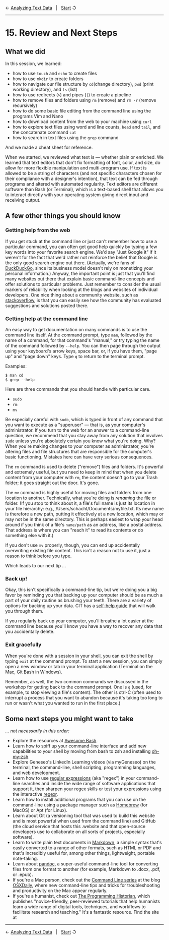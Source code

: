 ← [Analyzing Text Data](14-analyzing-text-data.md)&nbsp;&nbsp;&nbsp;|&nbsp;&nbsp;&nbsp;[Start](../README.md) ↺

---

# 15. Review and Next Steps

## What we did

In this session, we learned:

- how to use `touch` and `echo` to create files
- how to use `mkdir` to create folders
- how to navigate our file structure by `cd`(change directory), `pwd` (print working directory), and `ls` (list)
- how to use redirects (`>`) and pipes (`|`) to create a pipeline
- how to remove files and folders using `rm` (remove) and `rm -r` (remove recursively)
- how to do some basic file editing from the command line using the programs Vim and Nano
- how to download content from the web to your machine using `curl`
- how to explore text files using word and line counts, `head` and `tail`, and the concatenate command `cat`
- how to search in text files using the `grep` command

And we made a cheat sheet for reference.

When we started, we reviewed what text is — whether plain or enriched. We learned that text editors that don't fix formatting of font, color, and size, do allow for more flexible manipulation and multi-program use. If text is allowed to be a string of characters (and not specific characters chosen for their compliance with a designer's intention), that text can be fed through programs and altered with automated regularity. Text editors are different software than Bash (or Terminal), which is a text-based shell that allows you to interact directly with your operating system giving direct input and receiving output.

## A few other things you should know

### Getting help from the web

If you get stuck at the command line or just can't remember how to use a particular command, you can often get good help quickly by typing a few key words into your favorite search engine. We'd say "Just Google it" if it weren't for the fact that we'd rather not reinforce the belief that Google is the only good search engine out there. (Actually, we're fans of [DuckDuckGo](https://duckduckgo.com), since its business model doesn't rely on monetizing your personal information.) Anyway, the important point is just that you'll find many websites out there that explain basic command-line concepts and offer solutions to particular problems. Just remember to consider the usual markers of reliability when looking at the blogs and websites of individual developers. One nice thing about a community website, such as [stackoverflow](https://stackoverflow.com/questions), is that you can easily see how the community has evaluated suggestions and solutions posted there.

### Getting help at the command line

An easy way to get documentation on many commands is to use the command line itself. At the command prompt, type `man`, followed by the name of a command, for that command's "manual," or try typing the name of the command followed by `--help`. You can then page through the output using your keyboard's arrow keys, space bar, or, if you have them, "page up" and "page down" keys. Type `q` to return to the terminal prompt. 

Examples:

```console
$ man cd
$ grep --help
```
Here are three commands that you should handle with particular care.

- `sudo`
- `rm`
- `mv`

Be especially careful with `sudo`, which is typed in front of any command that you want to execute as a "superuser" — that is, as your computer's administrator. If you turn to the web for an answer to a command-line question, we recommend that you stay away from any solution that involves `sudo` unless you're absolutely certain you know what you're doing. Why? When you're making changes to your computer as administrator, you're altering files and file structures that are responsible for the computer's basic functioning. Mistakes here can have very serious consequences.

The `rm` command is used to delete ("remove") files and folders. It's powerful and extremely useful, but you need to keep in mind that when you delete content from your computer with `rm`, the content doesn't go to your Trash folder; it goes straight out the door. It's gone.

The `mv` command is highly useful for moving files and folders from one location to another. Technically, what you're doing is *renaming* the file or folder. (If you stop to think about it, a file's full name is just its location in your file hierarchy: e.g., /Users/schacht/Documents/myfile.txt. Its new name is therefore a new path, putting it effectively at a new location, which may or may not be in the same directory. This is perhaps easiest to wrap your head around if you think of a file's `name/path` as an address, like a postal address. That address is where you can "reach it" to read its contents or do something else with it.) 

If you don't use `mv` properly, though, you can end up accidentally overwriting existing file content. This isn't a reason not to use it, just a reason to think before you type.

Which leads to our next tip ...

### Back up!

Okay, this isn't specifically a command-line tip, but we're doing you a big favor by reminding you that backing up your computer should be as much a part of your daily routine as brushing your teeth. There are a variety of options for backing up your data. CIT has a [self-help guide](https://wiki.geneseo.edu/x/0AGXBQ) that will walk  you through them.

If you regularly back up your computer, you'll breathe a lot easier at the command line because you'll know you have a way to recover any data that you accidentally delete.

### Exit gracefully

When you're done with a session in your shell, you can exit the shell by typing `exit` at the command prompt. To start a new session, you can simply open a new window or tab in your terminal application (Terminal on the Mac, Git Bash in Windows).

Remember, as well, the two common commands we discussed in the workshop for getting back to the command prompt. One is `q` (used, for example, to stop viewing a file's content). The other is <kb>ctrl-C</kb> (often used to interrupt a process that you want to abandon because it's taking too long to run or wasn't what you wanted to run in the first place.)

## Some next steps you might want to take

*&hellip; not necessarily in this order:*

- Explore the resources at [Awesome Bash](https://github.com/awesome-lists/awesome-bash).
- Learn how to spiff up your command-line interface and add new capabilities to your shell by moving from bash to zsh and installing [oh-my-zsh](https://ohmyz.sh/).
- Explore Geneseo's LinkedIn Learning videos (via myGeneseo) on the terminal, the command-line, shell scripting, programming languages, and web development.
- Learn how to use [regular expressions](http://www.rexegg.com/) (aka "regex") in your command-line searches and inside the wide range of software applications that support it, then sharpen your regex skills or test your expressions using the interactive [regexr](https://regexr.com/). 
- Learn how to install additional programs that you can use on the command-line using a package manager such as [Homebrew](https://brew.sh/) (for MacOS) or Apt (for Linux).
- Learn about Git (a versioning tool that was used to build this website and is most powerful when used from the command line) and GitHub (the cloud service that hosts this .website and that open-source developers use to collaborate on all sorts of projects, especially software).
- Learn to write plain text documents in [Markdown](https://en.wikipedia.org/wiki/Markdown), a simple syntax that's easily converted to a range of other formats, such as HTML or PDF and that's incredibly useful for, among other things, lightweight, portable note-taking.
- Learn about [pandoc](https://pandoc.org/), a super-useful command-line tool for converting files from one format to another (for example, Markdown to .docx, .pdf, or .epub).
- If you're a Mac person, check out the [Command Line series](https://osxdaily.com/category/command-line/) at the blog [OSXDaily](https://osxdaily.com), where new command-line tips and tricks for troubleshooting and productivity on the Mac appear regularly.
- If you're a humanist, check out [The Programming Historian](https://programminghistorian.org), which publishes "novice-friendly, peer-reviewed tutorials that help humanists learn a wide range of digital tools, techniques, and workflows to facilitate research and teaching." It's a fantastic resource. Find the site at

---

← [Analyzing Text Data](14-analyzing-text-data.md)&nbsp;&nbsp;&nbsp;|&nbsp;&nbsp;&nbsp;[Start](../README.md) ↺